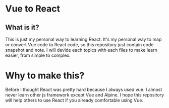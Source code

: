 # Vue to React
## What is it?
This is just my personal way to learning React. It's my personal way to map or convert Vue code to React code, so this repository just contain code snapshot and note. I will devide each topics with each files to make learn easier, from simple to complex.

# Why to make this?
 Before I thought React was pretty hard because I always used vue. I almost never learn other js framework except Vue and Alpine. I hope this repository will help others to use React if you already comfortable using Vue.